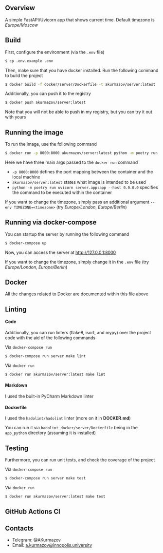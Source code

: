 ## Overview
A simple FastAPI/Uvicorn app that shows current time. Default timezone is *Europe/Moscow*

## Build
First, configure the environment (via the `.env` file)

```bash
$ cp .env.example .env
```

Then, make sure that you have docker installed. Run the following command to build the project

```bash
$ docker build -f docker/server/Dockerfile -t akurmazov/server:latest .
```

Additionally, you can push it to the registry

```bash
$ docker push akurmazov/server:latest
```

Note that you will not be able to push in my registry, but you can try it out with yours

## Running the image
To run the image, use the following command

```bash
$ docker run -p 8000:8000 akurmazov/server:latest python -m poetry run uvicorn server.app:app --host 0.0.0.0
```

Here we have three main args passed to the `docker run` command

* `-p 8000:8000` defines the port mapping between the container and the local machine
* `akurmazov/server:latest` states what image is intended to be used
* `python -m poetry run uvicorn server.app:app --host 0.0.0.0` specifies the command to be executed within the container

If you want to change the timezone, simply pass an additional argument `--env TIMEZONE=<timezone>` (try *Europe/London*, *Europe/Berlin*)

## Running via docker-compose
You can startup the server by running the following command 

```bash
$ docker-compose up
```

Now, you can access the server at http://127.0.0.1:8000

If you want to change the timezone, simply change it in the `.env` file (try *Europe/London*, *Europe/Berlin*)

## Docker

All the changes related to Docker are documented within this file above

## Linting

#### Code
Additionally, you can run linters (flake8, isort, and mypy) over the project code with the aid of the following commands

Via `docker-compose run`
```bash
$ docker-compose run server make lint
```

Via `docker run`
```bash
$ docker run akurmazov/server:latest make lint
```
 
#### Markdown
I used the built-in PyCharm Markdown linter

#### Dockerfile
I used the `hadolint/hadolint` linter (more on it in **DOCKER.md**)

You can run it via `hadolint docker/server/Dockerfile` being in the `app_python` directory (assuming it is installed)

## Testing
Furthermore, you can run unit tests, and check the coverage of the project

Via `docker-compose run`
```bash
$ docker-compose run server make test
```

Via `docker run`
```bash
$ docker run akurmazov/server:latest make test
```

## GitHub Actions CI

## Contacts

* Telegram: @AKurmazov
* Email: a.kurmazov@innopolis.university

